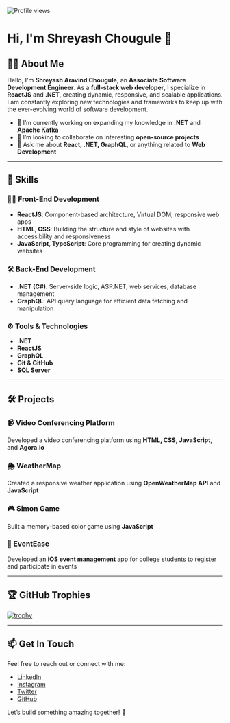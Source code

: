 ![Profile views](https://komarev.com/ghpvc/?username=ShreyashChougule&label=Profile%20views&color=0e75b6&style=flat)

# Hi, I'm Shreyash Chougule 👋

## 👨‍💻 About Me
Hello, I'm **Shreyash Aravind Chougule**, an **Associate Software Development Engineer**. As a **full-stack web developer**, I specialize in **ReactJS** and **.NET**, creating dynamic, responsive, and scalable applications. I am constantly exploring new technologies and frameworks to keep up with the ever-evolving world of software development.

- 🔭 I’m currently working on expanding my knowledge in **.NET** and **Apache Kafka**  
- 👯 I’m looking to collaborate on interesting **open-source projects**  
- 💬 Ask me about **React, .NET, GraphQL**, or anything related to **Web Development**

---

## 🚀 Skills

### 🧑‍🎨 Front-End Development
- **ReactJS**: Component-based architecture, Virtual DOM, responsive web apps  
- **HTML, CSS**: Building the structure and style of websites with accessibility and responsiveness  
- **JavaScript, TypeScript**: Core programming for creating dynamic websites

### 🛠️ Back-End Development
- **.NET (C#)**: Server-side logic, ASP.NET, web services, database management  
- **GraphQL**: API query language for efficient data fetching and manipulation

### ⚙️ Tools & Technologies
- **.NET**
- **ReactJS**
- **GraphQL**
- **Git & GitHub**
- **SQL Server**

---

## 🛠️ Projects

### 📹 Video Conferencing Platform  
Developed a video conferencing platform using **HTML, CSS, JavaScript**, and **Agora.io**

### 🌦️ WeatherMap  
Created a responsive weather application using **OpenWeatherMap API** and **JavaScript**

### 🎮 Simon Game  
Built a memory-based color game using **JavaScript**

### 📱 EventEase  
Developed an **iOS event management** app for college students to register and participate in events

---

## 🏆 GitHub Trophies

[![trophy](https://github-profile-trophy.vercel.app/?username=ShreyashChougule&theme=algolia&column=4)](https://github.com/ShreyashChougule/github-profile-trophy)

---

## 📫 Get In Touch

Feel free to reach out or connect with me:

- [LinkedIn](https://www.linkedin.com/in/shreyash-chougule)
- [Instagram](https://www.instagram.com/yourprofile)
- [Twitter](https://twitter.com/yourprofile)
- [GitHub](https://github.com/ShreyashChougule)

Let’s build something amazing together! 🚀
